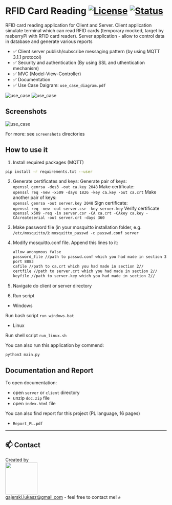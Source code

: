 ﻿# RFID Card Reading [![License](https://img.shields.io/badge/licence-MIT-blue)](https://choosealicense.com/licenses/mit/) [![Status](https://img.shields.io/badge/status-work--in--progress-yellow)](https://github.com/Ukasz09/RFID-card-reading)

 
RFID card reading application for Client and Server. Client application simulate terminal which can read RFID cards (temporary mocked, target by rasberryPi with RFID card reader). Server application - allow to control data in database and generate various reports
<br/>
- :white_check_mark: Client server publish/subscribe messaging pattern (by using MQTT 3.1.1 protocol) <br/>
- :white_check_mark: Security and authentication (By using SSL and uthentication mechanism)
- :white_check_mark: MVC (Model-View-Controller)
- :white_check_mark: Documentation <br/>
- :white_check_mark: Use Case Daigram: `use_case_diagram.pdf`


![use_case](https://raw.githubusercontent.com/Ukasz09/RFID-card-reading/master/screenshots/use_case.png)
![use_case](https://raw.githubusercontent.com/Ukasz09/RFID-card-reading/master/screenshots/class_diagram.png)

## Screenshots 

![use_case](https://raw.githubusercontent.com/Ukasz09/RFID-card-reading/master/screenshots/client_server.png)

For more: see `screenshots` directories 

## How to use it
1. Install required packages (MQTT) <br/>

```bash
pip install -r requirements.txt --user
```
2. Generate certificates and keys:
   Generate pair of keys: <br/>
	`openssl genrsa -des3 -out ca.key 2048`
   Make certificate: <br/>
	`openssl req -new -x509 -days 1826 -key ca.key -out ca.crt`
   Make another pair of keys: <br/>
	`openssl genrsa -out server.key 2048`
	Sign certificate: <br/>
	`openssl req -new -out server.csr -key server.key`
	Verify certificate <br/>
	`openssl x509 -req -in server.csr -CA ca.crt -CAkey ca.key -CAcreateserial -out server.crt -days 360`

3.	Make password file (in your mosquitto installation folder, e.g. `/etc/mosquitto/`): 
	`mosquitto_passwd -c passwd.conf server` 
4.  Modify mosquitto.conf file. Append this lines to it: 
	```bash
	allow_anonymous false
	password_file //path to passwd.conf which you had made in section 3//
	port 8883
	cafile //path to ca.crt which you had made in section 2//
	certfile //path to server.crt which you had made in section 2//
	keyfile //path to server.key which you had made in section 2//
	```
2. Navigate do client or server directory
3. Run script

- Windows
 
Run bash script `run_windows.bat`

- Linux 

Run shell script `run_linux.sh` <br/>

You can also run this application by commend: 

```bash
python3 main.py
```

## Documentation and Report

To open documentation:
- open `server` or `client` directory
- unzip `doc.zip` file
- open `index.html` file

You can also find report for this project (PL language, 16 pages)
- `Report_PL.pdf` 

___
## 📫 Contact 
Created by <br/>
<a href="https://github.com/Ukasz09" target="_blank"><img src="https://avatars0.githubusercontent.com/u/44710226?s=460&v=4"  width="100px;"></a>
<br/> gajerski.lukasz@gmail.com - feel free to contact me! ✊
